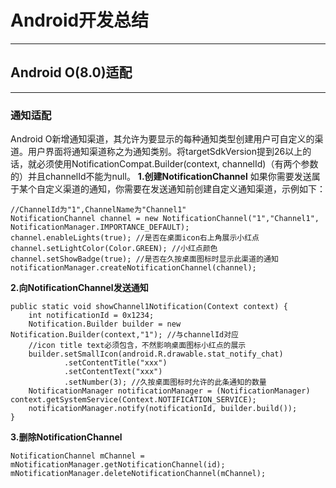 # Android开发总结 #

---

## Android O(8.0)适配 ##

---

### 通知适配 ###
Android O新增通知渠道，其允许为要显示的每种通知类型创建用户可自定义的渠道。用户界面将通知渠道称之为通知类别。将targetSdkVersion提到26以上的话，就必须使用NotificationCompat.Builder(context, channelId)（有两个参数的）并且channelId不能为null。
**1.创建NotificationChannel**
如果你需要发送属于某个自定义渠道的通知，你需要在发送通知前创建自定义通知渠道，示例如下：

```
//ChannelId为"1",ChannelName为"Channel1"
NotificationChannel channel = new NotificationChannel("1","Channel1", NotificationManager.IMPORTANCE_DEFAULT);
channel.enableLights(true); //是否在桌面icon右上角展示小红点
channel.setLightColor(Color.GREEN); //小红点颜色
channel.setShowBadge(true); //是否在久按桌面图标时显示此渠道的通知
notificationManager.createNotificationChannel(channel);
```

**2.向NotificationChannel发送通知**

```
public static void showChannel1Notification(Context context) {
    int notificationId = 0x1234;
    Notification.Builder builder = new Notification.Builder(context,"1"); //与channelId对应
    //icon title text必须包含，不然影响桌面图标小红点的展示
    builder.setSmallIcon(android.R.drawable.stat_notify_chat)
            .setContentTitle("xxx")
            .setContentText("xxx")
            .setNumber(3); //久按桌面图标时允许的此条通知的数量
    NotificationManager notificationManager = (NotificationManager) context.getSystemService(Context.NOTIFICATION_SERVICE);
    notificationManager.notify(notificationId, builder.build());
}
```

**3.删除NotificationChannel**

```
NotificationChannel mChannel = mNotificationManager.getNotificationChannel(id);
mNotificationManager.deleteNotificationChannel(mChannel);
```
